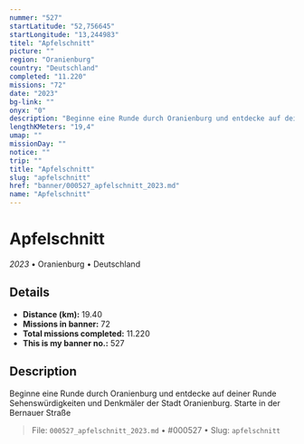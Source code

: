 ```yaml
---
nummer: "527"
startLatitude: "52,756645"
startLongitude: "13,244983"
titel: "Apfelschnitt"
picture: ""
region: "Oranienburg"
country: "Deutschland"
completed: "11.220"
missions: "72"
date: "2023"
bg-link: ""
onyx: "0"
description: "Beginne eine Runde durch Oranienburg und entdecke auf deiner Runde Sehenswürdigkeiten und Denkmäler der Stadt Oranienburg. Starte in der Bernauer Straße"
lengthKMeters: "19,4"
umap: ""
missionDay: ""
notice: ""
trip: ""
title: "Apfelschnitt"
slug: "apfelschnitt"
href: "banner/000527_apfelschnitt_2023.md"
name: "Apfelschnitt"
---
```

# Apfelschnitt

*2023* • Oranienburg • Deutschland





## Details
- **Distance (km):** 19.40
- **Missions in banner:** 72
- **Total missions completed:** 11.220
- **This is my banner no.:** 527



## Description
Beginne eine Runde durch Oranienburg und entdecke auf deiner Runde Sehenswürdigkeiten und Denkmäler der Stadt Oranienburg. Starte in der Bernauer Straße




> File: `000527_apfelschnitt_2023.md`
> • #000527
> • Slug: `apfelschnitt`
